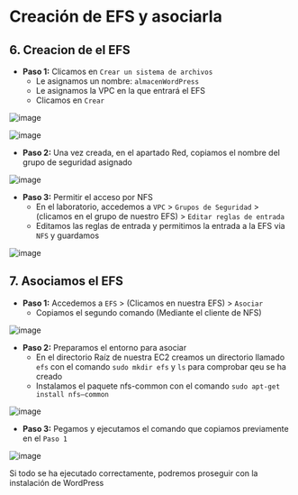 # Creación de EFS y asociarla

## 6. Creacion de el EFS

- **Paso 1:** Clicamos en `Crear un sistema de archivos`
  - Le asignamos un nombre: `almacenWordPress`
  - Le asignamos la VPC en la que entrará el EFS
  - Clicamos en `Crear`

![image](https://github.com/user-attachments/assets/00133641-157c-46c3-8266-fbd7d742c81a)

![image](https://github.com/user-attachments/assets/9ca8723b-1fdd-4ea3-9533-36909ad61a49)

- **Paso 2:** Una vez creada, en el apartado Red, copiamos el nombre del grupo de seguridad asignado

![image](https://github.com/user-attachments/assets/51a2433a-ffc5-4fc2-910c-325060070305)

- **Paso 3:** Permitir el acceso por NFS
  - En el laboratorio, accedemos a `VPC` > `Grupos de Seguridad` > (clicamos en el grupo de nuestro EFS) > `Editar reglas de entrada`
  - Editamos las reglas de entrada y permitimos la entrada a la EFS via `NFS` y guardamos

![image](https://github.com/user-attachments/assets/977b651a-3ba3-44b3-aa5a-fcc6ae4a86ad)

## 7. Asociamos el EFS

- **Paso 1:** Accedemos a `EFS` > (Clicamos en nuestra EFS) > `Asociar`
  - Copiamos el segundo comando (Mediante el cliente de NFS)

![image](https://github.com/user-attachments/assets/0a273beb-d14f-4af9-b391-3c0b71240338)

- **Paso 2:** Preparamos el entorno para asociar
  - En el directorio Raíz de nuestra EC2 creamos un directorio llamado `efs` con el comando `sudo mkdir efs` y `ls` para comprobar qeu se ha creado
  - Instalamos el paquete nfs-common con el comando `sudo apt-get install nfs—common`

![image](https://github.com/user-attachments/assets/51bde945-caad-4d58-a1be-5fba92bdc8dc)

- **Paso 3:** Pegamos y ejecutamos el comando que copiamos previamente en el `Paso 1`

![image](https://github.com/user-attachments/assets/754c264a-2508-485a-b14f-bfa864c89064)

Si todo se ha ejecutado correctamente, podremos proseguir con la instalación de WordPress
